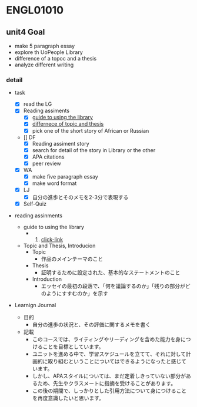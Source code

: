 # ENGL01010

## unit4 Goal

- make 5 paragraph essay
- explore th UoPeople Library
- difference of a topoc and a thesis
- analyze different writing

### detail

- task
  - [x] read the LG
  - [x] Reading assiments
    - [x] [guide to using the library](https://my.uopeople.edu/pluginfile.php/1530273/mod_book/chapter/316588/END0101UsingLibraryResouces.pdf)
    - [x] [differnece of topic and thesis](https://my.uopeople.edu/pluginfile.php/1530273/mod_book/chapter/316588/ENGL0101.U4.Thesis%20Topic%20Introduction.JS.pdf)
    - [x] pick one of the short story of African or Russian
  - [] DF
    - [x] Reading assiment story
    - [x] search for detail of the story in Library or the other
    - [x] APA citations
    - [x] peer review
  - [x] WA
    - [x] make five paragraph essay
    - [x] make word format
  - [x] LJ
    - [x] 自分の進歩とそのメモを2-3分で表現する
  - [x] Self-Quiz

- reading assinments
  - guide to using the library
    - 1. [click-link](https://proxy.lirn.net/UnivOfThePeople?_rwpLaunch=true&groupID=2)
  - Topic and Thesis, Introducion
    - Topic
      - 作品のメインテーマのこと
    - Thesis
      - 証明するために設定された、基本的なステートメントのこと
    - Introduction
      - エッセイの最初の段落で、「何を議論するのか」「残りの部分がどのようにすすむのか」を示す

- Learnign Journal
  - 目的
    - 自分の進歩の状況と、その評価に関するメモを書く
  - 記載
    - このコースでは、ライティングやリーディングを含めた能力を身につけることを目標としています。
    - ユニットを進める中で、学習スケジュールを立てて、それに対して計画的に取り組むということについてはできるようになったと感じています。
    - しかし、APAスタイルについては、まだ定着しきっていない部分があるため、先生やクラスメートに指摘を受けることがあります。
    - この後の期間で、しっかりとした引用方法について身につけることを再度意識したいと思います。
  